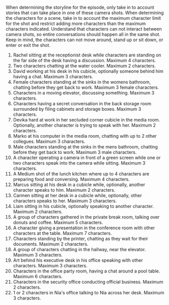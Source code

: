 When determining the storyline for the episode, only take in to account stories that can take place in one of these camera shots. When determining the characters for a scene, take in to account the maximum character limit for the shot and restrict adding more characters than the maximum characters indicated. Understand that characters can not interact between camera shots, so entire conversations should happen all in the same shot. Keep in mind, the characters can not move around, stand up or sit down, or enter or exit the shot.
1. Rachel sitting at the receptionist desk while characters are standing on the far side of the desk having a discussion. Maximum 4 characters.
2. Two characters chatting at the water cooler. Maximum 2 characters.
3. David working at his desk in his cubicle, optionally someone behind him having a chat. Maximum 3 characters.
4. Female characters standing at the sinks in the womens bathroom, chatting before they get back to work. Maximum 3 female characters.
5. Characters in a moving elevator, discussing something. Maximum 3 characters.
6. Characters having a secret conversation in the back storage room surrounded by filing cabinets and storage boxes. Maximum 3 characters.
7. Devika hard at work in her secluded corner cubicle in the media room. Optionally, another character is trying to speak with her. Maximum 2 characters.
8. Marko at his computer in the media room, chatting with up to 2 other collegues. Maximum 3 characters.
9. Male characters standing at the sinks in the mens bathroom, chatting before they get back to work. Maximum 3 male characters.
10. A character operating a camera in front of a green screen while one or two characters speak into the camera while sitting. Maximum 3 characters.
11. A Medium shot of the lunch kitchen where up to 4 characters are preparing food and conversing. Maximum 4 characters.
12. Marcus sitting at his desk in a cubicle while, optionally, another character speaks to him. Maximum 2 characters.
13. Carmen sitting at her desk in a cubicle while, optionally, other characters speaks to her. Maximum 3 characters.
14. Liam sitting in his cubicle, optionally speaking to another character. Maximum 2 characters.
15. A group of characters gathered in the private break room, talking over donuts and coffee. Maximum 5 characters.
16. A character giving a presentation in the conference room with other characters at the table. Maximum 7 characters.
17. Characters standing by the printer, chatting as they wait for their documents. Maximum 2 characters.
18. A group of characters chatting in the hallway, near the elevator. Maximum 3 characters.
19. Art behind his executive desk in his office speaking with other characters. Maximum 3 characters.
20. Characters in the office party room, having a chat around a pool table. Maximum 6 characters.
21. Characters in the security office conducting official business. Maximum 2 characters.
22. 1 or 2 characters in Nia's office talking to Nia across her desk. Maximum 3 characters.